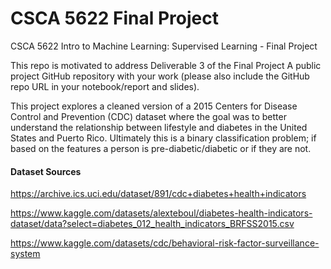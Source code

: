 # CSCA 5622 Final Project
CSCA 5622 Intro to Machine Learning: Supervised Learning - Final Project

This repo is motivated to address Deliverable 3 of the Final Project
A public project GitHub repository with your work (please also include the GitHub repo URL in your notebook/report and slides). 

This project explores a cleaned version of a 2015 Centers for Disease Control and Prevention (CDC) dataset where the goal was to better understand the relationship between lifestyle and diabetes in the United States and Puerto Rico. Ultimately this is a binary classification problem; if based on the features a person is pre-diabetic/diabetic or if they are not.


#### Dataset Sources
https://archive.ics.uci.edu/dataset/891/cdc+diabetes+health+indicators

https://www.kaggle.com/datasets/alexteboul/diabetes-health-indicators-dataset/data?select=diabetes_012_health_indicators_BRFSS2015.csv

https://www.kaggle.com/datasets/cdc/behavioral-risk-factor-surveillance-system
